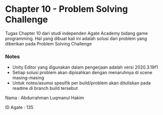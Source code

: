 # Chapter 10 - Problem Solving Challenge

Tugas Chapter 10 dari studi independen Agate Academy bidang game programming. Hal yang dibuat kali ini adalah solusi dari problem yang diberikan pada Problem Solving Challenge

### Notes
- Unity Editor yang digunakan dalam pengerjaan adalah versi 2020.3.19f1
- Setiap solusi problem akan dipisahkan dengan menaruhnya di scene masing-masing
- Untuk notes/asumsi spesifik per build/problem akan dituliskan pada readme di branch build tersebut


Nama      : Abdurrahman Luqmanul Hakim

ID Agate  : 135
